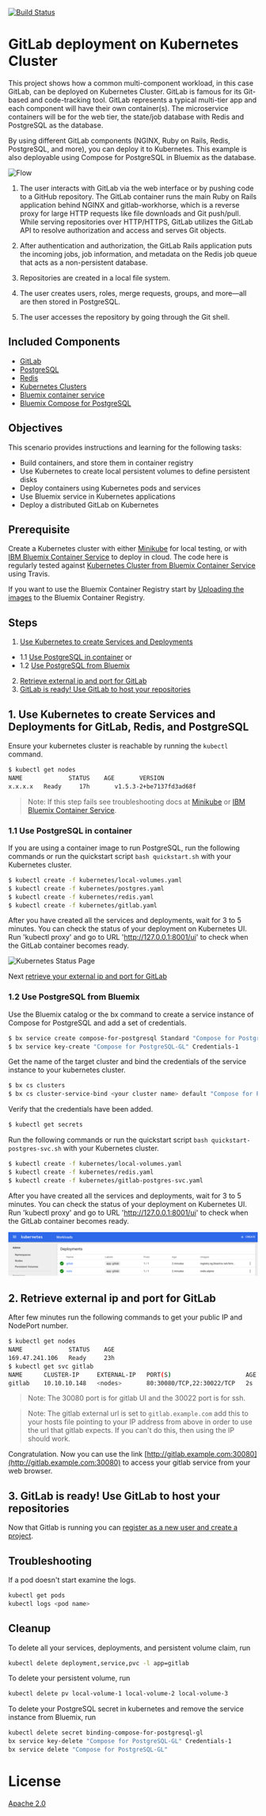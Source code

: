 [![Build Status](https://travis-ci.org/IBM/kubernetes-container-service-gitlab-sample.svg?branch=master)](https://travis-ci.org/IBM/kubernetes-container-service-gitlab-sample)

# GitLab deployment on Kubernetes Cluster

This project shows how a common multi-component workload, in this case GitLab, can be deployed on Kubernetes Cluster. GitLab is famous for its Git-based and code-tracking tool. GitLab represents a typical multi-tier app and each component will have their own container(s). The microservice containers will be for the web tier, the state/job database with Redis and PostgreSQL as the database. 

By using different GitLab components (NGINX, Ruby on Rails, Redis, PostgreSQL, and more), you can deploy it to Kubernetes. This example is also deployable using Compose for PostgreSQL in Bluemix as the database.

![Flow](images/gitlab_container_2.png)

1. The user interacts with GitLab via the web interface or by pushing code to a GitHub repository. The GitLab container runs the main Ruby on Rails application behind NGINX and gitlab-workhorse, which is a reverse proxy for large HTTP requests like file downloads and Git push/pull. While serving repositories over HTTP/HTTPS, GitLab utilizes the GitLab API to resolve authorization and access and serves Git objects.

2. After authentication and authorization, the GitLab Rails application puts the incoming jobs, job information, and metadata on the Redis job queue that acts as a non-persistent database.

3. Repositories are created in a local file system.

4. The user creates users, roles, merge requests, groups, and more—all are then stored in PostgreSQL.

5. The user accesses the repository by going through the Git shell.

## Included Components
- [GitLab](https://about.gitlab.com/)
- [PostgreSQL](https://www.postgresql.org/)
- [Redis](https://redis.io/)
- [Kubernetes Clusters](https://console.ng.bluemix.net/docs/containers/cs_ov.html#cs_ov)
- [Bluemix container service](https://console.ng.bluemix.net/catalog/?taxonomyNavigation=apps&category=containers)
- [Bluemix Compose for PostgreSQL](https://console.ng.bluemix.net/catalog/services/compose-for-postgresql)

## Objectives
This scenario provides instructions and learning for the following tasks:

- Build containers, and store them in container registry
- Use Kubernetes to create local persistent volumes to define persistent disks
- Deploy containers using Kubernetes pods and services
- Use Bluemix service in Kubernetes applications
- Deploy a distributed GitLab on Kubernetes

## Prerequisite

Create a Kubernetes cluster with either [Minikube](https://kubernetes.io/docs/getting-started-guides/minikube) for local testing, or with [IBM Bluemix Container Service](https://github.com/IBM/container-journey-template#container-journey-template---creating-a-kubernetes-cluster) to deploy in cloud. The code here is regularly tested against [Kubernetes Cluster from Bluemix Container Service](https://console.ng.bluemix.net/docs/containers/cs_ov.html#cs_ov) using Travis.

If you want to use the Bluemix Container Registry start by [Uploading the images](docs/use-bluemix-container-registry) to the Bluemix Container Registry.

## Steps

1. [Use Kubernetes to create Services and Deployments](#1-use-kubernetes-to-create-services-and-deployments-for-gitlab-redis-and-postgresql)
  - 1.1 [Use PostgreSQL in container](#11-use-postgresql-in-container) or
  - 1.2 [Use PostgreSQL from Bluemix](#12-use-postgresql-from-bluemix)
2. [Retrieve external ip and port for GitLab](#2-retrieve-external-ip-and-port-for-gitlab)
3. [GitLab is ready! Use GitLab to host your repositories](#3-gitlab-is-ready-use-gitlab-to-host-your-repositories)

## 1. Use Kubernetes to create Services and Deployments for GitLab, Redis, and PostgreSQL

Ensure your kubernetes cluster is reachable by running the `kubectl` command.  

```bash
$ kubectl get nodes
NAME             STATUS    AGE       VERSION
x.x.x.x   Ready     17h       v1.5.3-2+be7137fd3ad68f
```

> Note: If this step fails see troubleshooting docs at [Minikube](https://kubernetes.io/docs/getting-started-guides/minikube) or [IBM Bluemix Container Service](https://console.ng.bluemix.net/docs/containers/cs_troubleshoot.html#cs_troubleshoot).

### 1.1 Use PostgreSQL in container

If you are using a container image to run PostgreSQL, run the following commands or run the quickstart script `bash quickstart.sh` with your Kubernetes cluster.

```bash
$ kubectl create -f kubernetes/local-volumes.yaml
$ kubectl create -f kubernetes/postgres.yaml
$ kubectl create -f kubernetes/redis.yaml
$ kubectl create -f kubernetes/gitlab.yaml
```

After you have created all the services and deployments, wait for 3 to 5 minutes. You can check the status of your deployment on Kubernetes UI. Run 'kubectl proxy' and go to URL 'http://127.0.0.1:8001/ui' to check when the GitLab container becomes ready.

![Kubernetes Status Page](images/kube_ui.png)

Next [retrieve your external ip and port for GitLab](2-retrieve-external-ip-and-port-for-GitLab)

### 1.2 Use PostgreSQL from Bluemix

Use the Bluemix catalog or the bx command to create a service instance of Compose for PostgreSQL and add a set of credentials.

```bash
$ bx service create compose-for-postgresql Standard "Compose for PostgreSQL-GL"
$ bx service key-create "Compose for PostgreSQL-GL" Credentials-1
```

Get the name of the target cluster and bind the credentials of the service instance to your kubernetes cluster.

```bash
$ bx cs clusters
$ bx cs cluster-service-bind <your cluster name> default "Compose for PostgreSQL-GL"
```

Verify that the credentials have been added.

```bash
$ kubectl get secrets
```
Run the following commands or run the quickstart script `bash quickstart-postgres-svc.sh` with your Kubernetes cluster.

```bash
$ kubectl create -f kubernetes/local-volumes.yaml
$ kubectl create -f kubernetes/redis.yaml
$ kubectl create -f kubernetes/gitlab-postgres-svc.yaml
```

After you have created all the services and deployments, wait for 3 to 5 minutes. You can check the status of your deployment on Kubernetes UI. Run 'kubectl proxy' and go to URL 'http://127.0.0.1:8001/ui' to check when the GitLab container becomes ready.

![Kubernetes Status Page](images/kube_ui_gr.png)

## 2. Retrieve external ip and port for GitLab

After few minutes run the following commands to get your public IP and NodePort number.

```bash
$ kubectl get nodes
NAME             STATUS    AGE
169.47.241.106   Ready     23h
$ kubectl get svc gitlab
NAME      CLUSTER-IP     EXTERNAL-IP   PORT(S)                     AGE
gitlab    10.10.10.148   <nodes>       80:30080/TCP,22:30022/TCP   2s
```

> Note: The 30080 port is for gitlab UI and the 30022 port is for ssh.

> Note: The gitlab external url is set to `gitlab.example.com` add this to your hosts file pointing to your IP address from above in order to use the url that gitlab expects. If you can't do this, then using the IP should work.

Congratulation. Now you can use the link [http://gitlab.example.com:30080](http://gitlab.example.com:30080) to access your gitlab service from your web browser.

## 3. GitLab is ready! Use GitLab to host your repositories

Now that Gitlab is running you can [register as a new user and create a project](docs/using-gitlab.md).

## Troubleshooting

If a pod doesn't start examine the logs.
```bash
kubectl get pods
kubectl logs <pod name>
```

## Cleanup

To delete all your services, deployments, and persistent volume claim, run

```bash
kubectl delete deployment,service,pvc -l app=gitlab
```

To delete your persistent volume, run

```bash
kubectl delete pv local-volume-1 local-volume-2 local-volume-3
```

To delete your PostgreSQL secret in kubernetes and remove the service instance from Bluemix, run

```bash
kubectl delete secret binding-compose-for-postgresql-gl
bx service key-delete "Compose for PostgreSQL-GL" Credentials-1
bx service delete "Compose for PostgreSQL-GL"
```

# License
[Apache 2.0](LICENSE)
